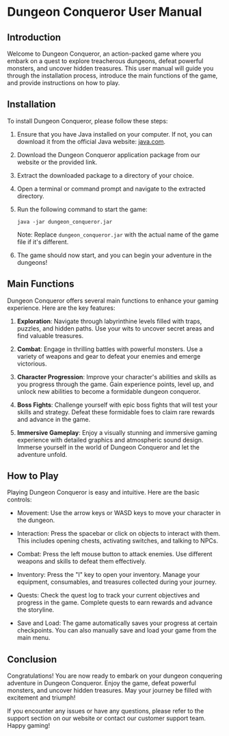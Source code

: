 # Dungeon Conqueror User Manual

## Introduction

Welcome to Dungeon Conqueror, an action-packed game where you embark on a quest to explore treacherous dungeons, defeat powerful monsters, and uncover hidden treasures. This user manual will guide you through the installation process, introduce the main functions of the game, and provide instructions on how to play.

## Installation

To install Dungeon Conqueror, please follow these steps:

1. Ensure that you have Java installed on your computer. If not, you can download it from the official Java website: [java.com](https://www.java.com).

2. Download the Dungeon Conqueror application package from our website or the provided link.

3. Extract the downloaded package to a directory of your choice.

4. Open a terminal or command prompt and navigate to the extracted directory.

5. Run the following command to start the game:

   ```
   java -jar dungeon_conqueror.jar
   ```

   Note: Replace `dungeon_conqueror.jar` with the actual name of the game file if it's different.

6. The game should now start, and you can begin your adventure in the dungeons!

## Main Functions

Dungeon Conqueror offers several main functions to enhance your gaming experience. Here are the key features:

1. **Exploration**: Navigate through labyrinthine levels filled with traps, puzzles, and hidden paths. Use your wits to uncover secret areas and find valuable treasures.

2. **Combat**: Engage in thrilling battles with powerful monsters. Use a variety of weapons and gear to defeat your enemies and emerge victorious.

3. **Character Progression**: Improve your character's abilities and skills as you progress through the game. Gain experience points, level up, and unlock new abilities to become a formidable dungeon conqueror.

4. **Boss Fights**: Challenge yourself with epic boss fights that will test your skills and strategy. Defeat these formidable foes to claim rare rewards and advance in the game.

5. **Immersive Gameplay**: Enjoy a visually stunning and immersive gaming experience with detailed graphics and atmospheric sound design. Immerse yourself in the world of Dungeon Conqueror and let the adventure unfold.

## How to Play

Playing Dungeon Conqueror is easy and intuitive. Here are the basic controls:

- Movement: Use the arrow keys or WASD keys to move your character in the dungeon.

- Interaction: Press the spacebar or click on objects to interact with them. This includes opening chests, activating switches, and talking to NPCs.

- Combat: Press the left mouse button to attack enemies. Use different weapons and skills to defeat them effectively.

- Inventory: Press the "I" key to open your inventory. Manage your equipment, consumables, and treasures collected during your journey.

- Quests: Check the quest log to track your current objectives and progress in the game. Complete quests to earn rewards and advance the storyline.

- Save and Load: The game automatically saves your progress at certain checkpoints. You can also manually save and load your game from the main menu.

## Conclusion

Congratulations! You are now ready to embark on your dungeon conquering adventure in Dungeon Conqueror. Enjoy the game, defeat powerful monsters, and uncover hidden treasures. May your journey be filled with excitement and triumph!

If you encounter any issues or have any questions, please refer to the support section on our website or contact our customer support team. Happy gaming!